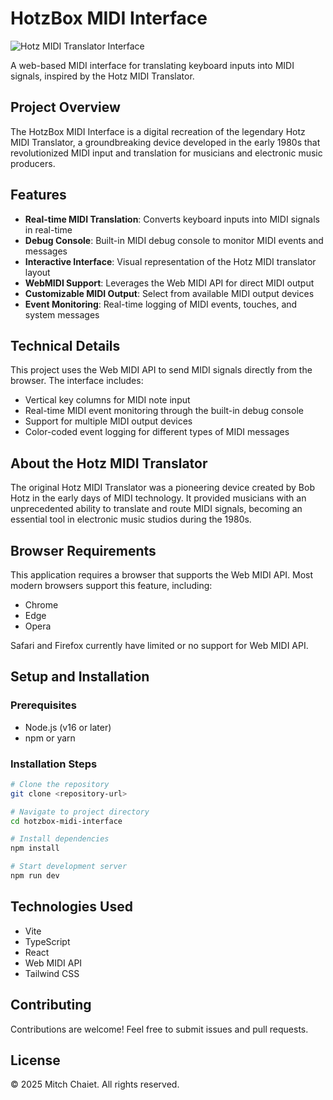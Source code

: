 
# HotzBox MIDI Interface

![Hotz MIDI Translator Interface](/public/lovable-uploads/2cc06d29-c86f-49a5-8913-807f574d89f2.png)

A web-based MIDI interface for translating keyboard inputs into MIDI signals, inspired by the Hotz MIDI Translator.

## Project Overview

The HotzBox MIDI Interface is a digital recreation of the legendary Hotz MIDI Translator, a groundbreaking device developed in the early 1980s that revolutionized MIDI input and translation for musicians and electronic music producers.

## Features

- **Real-time MIDI Translation**: Converts keyboard inputs into MIDI signals in real-time
- **Debug Console**: Built-in MIDI debug console to monitor MIDI events and messages
- **Interactive Interface**: Visual representation of the Hotz MIDI translator layout
- **WebMIDI Support**: Leverages the Web MIDI API for direct MIDI output
- **Customizable MIDI Output**: Select from available MIDI output devices
- **Event Monitoring**: Real-time logging of MIDI events, touches, and system messages

## Technical Details

This project uses the Web MIDI API to send MIDI signals directly from the browser. The interface includes:

- Vertical key columns for MIDI note input
- Real-time MIDI event monitoring through the built-in debug console
- Support for multiple MIDI output devices
- Color-coded event logging for different types of MIDI messages

## About the Hotz MIDI Translator

The original Hotz MIDI Translator was a pioneering device created by Bob Hotz in the early days of MIDI technology. It provided musicians with an unprecedented ability to translate and route MIDI signals, becoming an essential tool in electronic music studios during the 1980s.

## Browser Requirements

This application requires a browser that supports the Web MIDI API. Most modern browsers support this feature, including:
- Chrome
- Edge
- Opera

Safari and Firefox currently have limited or no support for Web MIDI API.

## Setup and Installation

### Prerequisites
- Node.js (v16 or later)
- npm or yarn

### Installation Steps

```sh
# Clone the repository
git clone <repository-url>

# Navigate to project directory
cd hotzbox-midi-interface

# Install dependencies
npm install

# Start development server
npm run dev
```

## Technologies Used

- Vite
- TypeScript
- React
- Web MIDI API
- Tailwind CSS

## Contributing

Contributions are welcome! Feel free to submit issues and pull requests.

## License

© 2025 Mitch Chaiet. All rights reserved.
